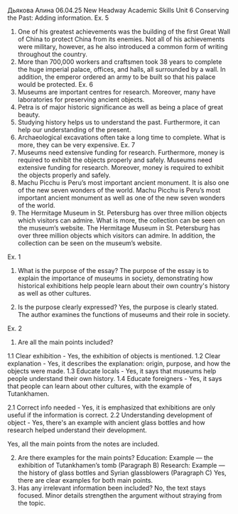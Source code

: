 Дьякова Алина 06.04.25
New Headway Academic Skills Unit 6 Conserving the Past: Adding information.
Ex. 5
1) One of his greatest achievements was the building of the first Great Wall of China to
protect China from its enemies. Not all of his achievements were military, however, as
he also introduced a common form of writing throughout the country.
2) More than 700,000 workers and craftsmen took 38 years to complete the huge
imperial palace, offices, and halls, all surrounded by a wall. In addition, the emperor
ordered an army to be built so that his palace would be protected.
Ex. 6
1) Museums are important centres for research. Moreover, many have laboratories for preserving ancient objects. 
2) Petra is of major historic significance as well as being a place of great beauty. 
3) Studying history helps us to understand the past. Furthermore, it can help our understanding of the present. 
4) Archaeological excavations often take a long time to complete. What is more, they can be very expensive. 
Ex. 7
1) Museums need extensive funding for research. Furthermore, money is required to exhibit the objects properly and safely.
Museums need extensive funding for research. Moreover, money is required to exhibit the objects properly and safely.
2) Machu Picchu is Peru’s most important ancient monument. It is also one of the new seven wonders of the world.
Machu Picchu is Peru’s most important ancient monument as well as one of the new seven wonders of the world.
3) The Hermitage Museum in St. Petersburg has over three million objects which visitors can admire. What is more, the collection can be seen on the museum’s website.
The Hermitage Museum in St. Petersburg has over three million objects which visitors can admire. In addition, the collection can be seen on the museum’s website.

Ex. 1

1. What is the purpose of the essay?
The purpose of the essay is to explain the importance of museums in society, demonstrating how historical exhibitions help people learn about their own country's history as well as other cultures.

2. Is the purpose clearly expressed?
Yes, the purpose is clearly stated. The author examines the functions of museums and their role in society.

Ex. 2

1) Are all the main points included?

1.1 Clear exhibition  - Yes, the exhibition of objects is mentioned.
1.2 Clear explanation	 - Yes, it describes the explanation: origin, purpose, and how the objects were made.
1.3 Educate locals - Yes, it says that museums help people understand their own history.
1.4 Educate foreigners - Yes, it says that people can learn about other cultures, with the example of Tutankhamen.

2.1 Correct info needed - Yes, it is emphasized that exhibitions are only useful if the information is correct.
2.2 Understanding development of object - Yes, there's an example with ancient glass bottles and how research helped understand their development.

Yes, all the main points from the notes are included.

2) Are there examples for the main points?
Education:
Example — the exhibition of Tutankhamen’s tomb (Paragraph B)
Research:
Example — the history of glass bottles and Syrian glassblowers (Paragraph C)
Yes, there are clear examples for both main points.
3) Has any irrelevant information been included?
No, the text stays focused. Minor details strengthen the argument without straying from the topic.

